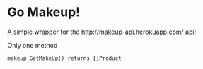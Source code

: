 # Go Makeup!

A simple wrapper for the http://makeup-api.herokuapp.com/ api!

Only one method

`makeup.GetMakeUp() returns []Product`
